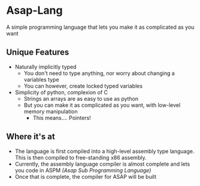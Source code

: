 # Asap-Lang
A simple programming language that lets you make it as complicated as you want  
## Unique Features
* Naturally implicitly typed
  * You don't need to type anything, nor worry about changing a variables type
  * You can however, create locked typed variables
* Simplicity of python, complexion of C 
  * Strings an arrays are as easy to use as python
  * But you can make it as complicated as you want, with low-level memory manipulation
    * This means.... Pointers! 

## Where it's at
* The language is first compiled into a high-level assembly type language. This is then compiled to free-standing x86 assembly.
* Currently, the assembly language compiler is almost complete and lets you code in ASPM *(Asap Sub Programming Language)*
* Once that is complete, the compiler for ASAP will be built
